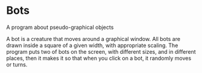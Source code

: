 # Bots
A program about pseudo-graphical objects

A bot is a creature that moves around a graphical window. All bots are drawn inside a square of a given width, with appropriate scaling. The program puts two of bots on the screen, with different sizes, and in different places, then it makes it so that when you click on a bot, it randomly moves or turns.

